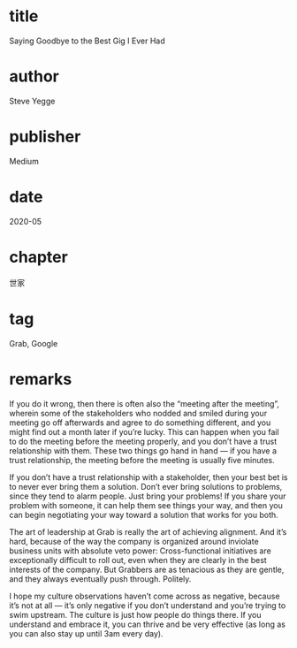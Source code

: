 # title
Saying Goodbye to the Best Gig I Ever Had

# author
Steve Yegge

# publisher
Medium

# date
2020-05

# chapter
世家

# tag
Grab, Google

# remarks
If you do it wrong, then there is often also the “meeting after the meeting”, wherein some of the stakeholders who nodded and smiled during your meeting go off afterwards and agree to do something different, and you might find out a month later if you’re lucky. This can happen when you fail to do the meeting before the meeting properly, and you don’t have a trust relationship with them. These two things go hand in hand — if you have a trust relationship, the meeting before the meeting is usually five minutes.

If you don’t have a trust relationship with a stakeholder, then your best bet is to never ever bring them a solution. Don’t ever bring solutions to problems, since they tend to alarm people. Just bring your problems! If you share your problem with someone, it can help them see things your way, and then you can begin negotiating your way toward a solution that works for you both.

The art of leadership at Grab is really the art of achieving alignment. And it’s hard, because of the way the company is organized around inviolate business units with absolute veto power: Cross-functional initiatives are exceptionally difficult to roll out, even when they are clearly in the best interests of the company. But Grabbers are as tenacious as they are gentle, and they always eventually push through. Politely.

I hope my culture observations haven’t come across as negative, because it’s not at all — it’s only negative if you don’t understand and you’re trying to swim upstream. The culture is just how people do things there. If you understand and embrace it, you can thrive and be very effective (as long as you can also stay up until 3am every day).
